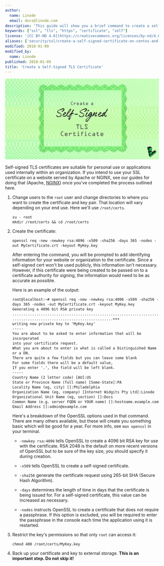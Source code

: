 ```yaml
---
author:
  name: Linode
  email: docs@linode.com
description: 'This guide will show you a brief command to create a self-signed TLS certificate with OpenSSL.'
keywords: ["ssl", "tls", "https", "certificate", "self"]
license: '[CC BY-ND 4.0](https://creativecommons.org/licenses/by-nd/4.0)'
aliases: ['security/ssl/create-a-self-signed-certificate-on-centos-and-fedora/','security/ssl/create-a-self-signed-certificate-on-debian-and-ubuntu/','security/ssl/how-to-make-a-selfsigned-ssl-certificate/']
modified: 2018-01-09
modified_by:
  name: Linode
published: 2018-01-09
title: 'Create a Self-Signed TLS Certificate'
---
```


![Create a Self-Signed Certificate title graphic](/docs/assets/create-a-self-signed-tls-certificate-title-graphic.jpg "Create a Self-Signed Certificate title graphic")

Self-signed TLS certificates are suitable for personal use or applications used internally within an organization. If you intend to use your SSL certificate on a website served by Apache or NGINX, see our guides for doing that (Apache, [NGINX](/docs/web-servers/nginx/enable-tls-on-nginx-for-https-connections/x)) once you’ve completed the process outlined here.


1.  Change users to the `root` user and change directories to where you want to create the certificate and key pair. That location will vary depending on your end use. Here we'll use `/root/certs`.

        su - root
        mkdir /root/certs && cd /root/certs

2.  Create the certificate:

        openssl req -new -newkey rsa:4096 -x509 -sha256 -days 365 -nodes -out MyCertificate.crt -keyout MyKey.key

    After entering the command, you will be prompted to add identifying information for your website or organization to the certificate. Since a self-signed cert won't be used publicly, this information isn't necessary. However, if this certificate were being created to be passed on to a certificate authority for signing, the information would need to be as accurate as possible.

    Here is an example of the output:

        root@localhost:~# openssl req -new -newkey rsa:4096 -x509 -sha256 -days 365 -nodes -out MyCertificate.crt -keyout MyKey.key
        Generating a 4096 bit RSA private key
        ..............................................................................+++
        ..............................................+++
        writing new private key to 'MyKey.key'
        -----
        You are about to be asked to enter information that will be incorporated
        into your certificate request.
        What you are about to enter is what is called a Distinguished Name or a DN.
        There are quite a few fields but you can leave some blank
        For some fields there will be a default value,
        If you enter '.', the field will be left blank.
        -----
        Country Name (2 letter code) [AU]:US
        State or Province Name (full name) [Some-State]:PA
        Locality Name (eg, city) []:Philadelphia
        Organization Name (eg, company) [Internet Widgits Pty Ltd]:Linode
        Organizational Unit Name (eg, section) []:Docs
        Common Name (e.g. server FQDN or YOUR name) []:hostname.example.com
        Email Address []:admin@example.com

    Here's a breakdown of the OpenSSL options used in that command. There are many others available, but these will create you something basic which will be good for a year. For more info, see `man openssl` in your terminal.

    * `-newkey rsa:4096` tells OpenSSL to create a 4096 bit RSA key for use with the certificate. RSA 2048 is the default on more recent versions of OpenSSL but to be sure of the key size, you should specify it during creation.

    * `-x509` tells OpenSSL to create a self-signed certificate.

    * `-sha256` generate the certificate request using 265-bit SHA (Secure Hash Algorithm).

    * `-days` determines the length of time in days that the certificate is being issued for. For a self-signed certificate, this value can be increased as necessary.

    * `-nodes` instructs OpenSSL to create a certificate that does not require a passphrase. If this option is excluded, you will be required to enter the passphrase in the console each time the application using it is restarted.

3.  Restrict the key's permissions so that only `root` can access it:

        chmod 400 /root/certs/MyKey.key

4.  Back up your certificate and key to external storage. **This is an important step. Do not skip it!**
